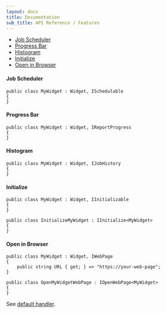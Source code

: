```yaml
---
layout: docs
title: Documentation
sub_title: API Reference / Features
---
```


- [Job Scheduler](#job-scheduler)
- [Progress Bar](#progress-bar)
- [Histogram](#histogram)
- [Initialize](#initialize)
- [Open in Browser](#open-in-browser)

#### Job Scheduler

```
public class MyWidget : Widget, ISchedulable
{
}
```

#### Progress Bar

```
public class MyWidget : Widget, IReportProgress
{
}
```

#### Histogram

```
public class MyWidget : Widget, IJobHistory
{
}
```

#### Initialize

```
public class MyWidget : Widget, IInitializable
{
}
```

```
public class InitializeMyWidget : IInitialize<MyWidget>
{
}
```

#### Open in Browser

```
public class MyWidget : Widget, IWebPage
{
	public string URL { get; } => "https://your-web-page";
}
```

```
public class OpenMyWidgetWebPage : IOpenWebPage<MyWidget>
{
}
```
See [default handler](https://github.com/AnyStatus/API/blob/master/src/AnyStatus.API/Widgets/Features/OpenWebPage.cs).
